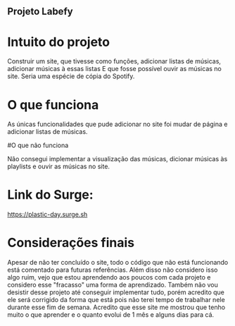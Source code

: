 ## Projeto Labefy

# Intuito do projeto

Construir um site, que tivesse como funções, adicionar listas de músicas, adicionar músicas à essas listas
E que fosse possível ouvir as músicas no site.
Seria uma espécie de cópia do Spotify.

# O que funciona

As únicas funcionalidades que pude adicionar no site foi mudar de página e adicionar listas de músicas.

#O que não funciona

Não consegui implementar a visualização das músicas, dicionar músicas às playlists e ouvir as músicas no site.

# Link do Surge:

https://plastic-day.surge.sh

# Considerações finais

Apesar de não ter concluído o site, todo o código que não está funcionando está comentado para futuras referências.
Além disso não considero isso algo ruim, vejo que estou aprendendo aos poucos com cada projeto e considero esse "fracasso"
uma forma de aprendizado. Também não vou desistir desse projeto até conseguir implementar tudo,
porém acredito que ele será corrigido da forma que está pois não terei tempo de trabalhar nele durante esse fim de semana.
Acredito que esse site me mostrou que tenho muito o que aprender e o quanto evolui de 1 mês e alguns dias para cá.